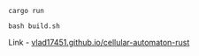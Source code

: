 ```
cargo run
```

```
bash build.sh
```

Link - [vlad17451.github.io/cellular-automaton-rust](https://vlad17451.github.io/cellular-automaton-rust/)

